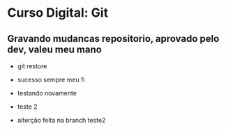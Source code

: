# Curso Digital: Git

## Gravando mudancas repositorio, aprovado pelo dev, valeu meu mano

* git restore
* sucesso sempre meu fi
* testando novamente
* teste 2



* alterção feita na branch teste2